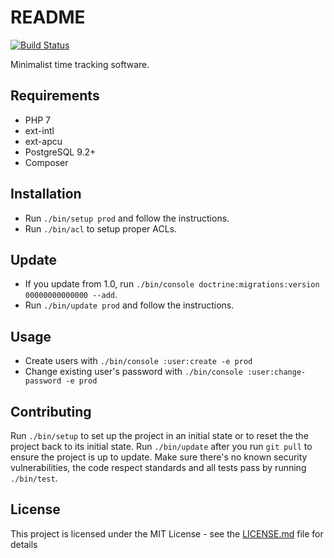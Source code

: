 README
======

[![Build Status](https://travis-ci.org/plachance/simple-time-tracker.svg?branch=master)](https://travis-ci.org/plachance/simple-time-tracker)

Minimalist time tracking software.

Requirements
------------

* PHP 7
* ext-intl
* ext-apcu
* PostgreSQL 9.2+
* Composer

Installation
------------

* Run `./bin/setup prod` and follow the instructions.
* Run `./bin/acl` to setup proper ACLs.

Update
------

* If you update from 1.0, run `./bin/console doctrine:migrations:version 00000000000000 --add`.
* Run `./bin/update prod` and follow the instructions.

Usage
-----

* Create users with ```./bin/console :user:create -e prod```
* Change existing user's password with ```./bin/console :user:change-password -e prod```

Contributing
------------

Run `./bin/setup` to set up the project in an initial state or to reset the the project back to its initial state.
Run `./bin/update` after you run `git pull` to ensure the project is up to update.
Make sure there's no known security vulnerabilities, the code respect standards and all tests pass by running `./bin/test`.

License
-------

This project is licensed under the MIT License - see the [LICENSE.md](LICENSE.md) file for details